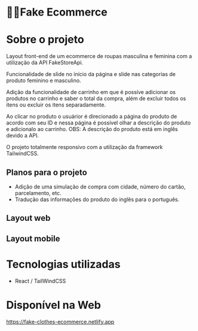# 🛒👕Fake Ecommerce

# Sobre o projeto

Layout front-end de um ecommerce de roupas masculina e feminina com a utilização da API FakeStoreApi.

Funcionalidade de slide no início da página e slide nas categorias de produto feminino e masculino.

Adição da funcionalidade de carrinho em que é possíve adicionar os produtos no carrinho e saber o total da compra, além de excluir todos os itens ou excluir os itens separadamente.

Ao clicar no produto o usuárior é direcionado a página do produto de acordo com seu ID e nessa página é possível olhar a descrição do produto e adicionalo ao carrinho. OBS: A descrição do produto está em inglês devido a API.

O projeto totalmente responsivo com a utilização da framework TailwindCSS. 

## Planos para o projeto

- Adição de uma simulação de compra com cidade, número do cartão, parcelamento, etc.
- Tradução das informações do produto do inglês para o português.

## Layout web


## Layout mobile


# Tecnologias utilizadas
- React / TailWindCSS

# Disponível na Web
https://fake-clothes-ecommerce.netlify.app
